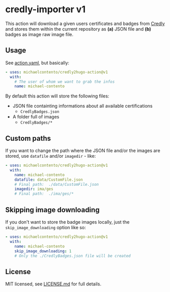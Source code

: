 # credly-importer v1

This action will download a given users certificates and badges from [Credly] and stores them within the current repository as **(a)** JSON file and **(b)** badges as image raw image file.

## Usage

See [action.yaml](action.yaml), but basically:

```yaml
- uses: michaelcontento/credly2hugo-action@v1
  with:
    # The user of whom we want to grab the infos
    name: michael-contento
```

By default this action will store the following files:

- JSON file containting informations about all available certifications
    - `CredlyBadges.json`
- A folder full of images
    - `CredlyBadges/*`

## Custom paths

If you want to change the path where the JSON file and/or the images are stored, use `datafile` and/or `imagedir` - like:

```yaml
- uses: michaelcontento/credly2hugo-action@v1
  with:
    name: michael-contento
    datafile: data/CustomFile.json
    # Final path:  ./data/CustomFile.json
    imagedir: ima/ges
    # Final path:  ./ima/ges/*
```

## Skipping image downloading

If you don't want to store the badge images locally, just the `skip_image_downloading` option like so:

```yaml
- uses: michaelcontento/credly2hugo-action@v1
  with:
    name: michael-contento
    skip_image_downloading: 1
    # Only the ./CredlyBadges.json file will be created
```

## License

MIT licensed, see [LICENSE.md](./LICENSE.md) for full details.

  [Credly]: https://info.credly.com/
